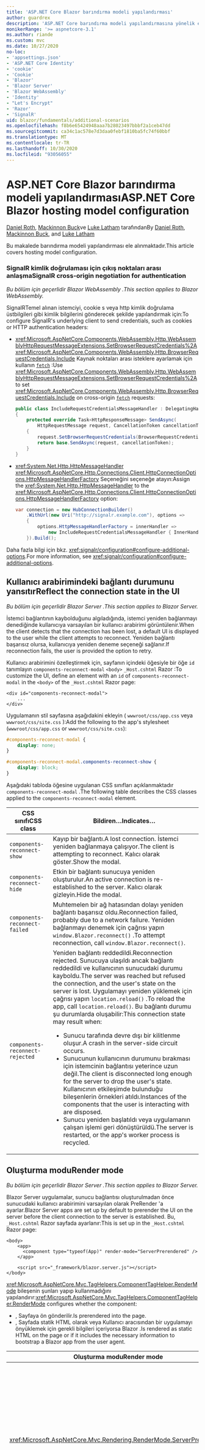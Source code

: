 ```yaml
---
title: 'ASP.NET Core Blazor barındırma modeli yapılandırması'
author: guardrex
description: 'ASP.NET Core barındırma modeli yapılandırmasına yönelik ek senaryolar hakkında bilgi edinin Blazor .'
monikerRange: '>= aspnetcore-3.1'
ms.author: riande
ms.custom: mvc
ms.date: 10/27/2020
no-loc:
- 'appsettings.json'
- 'ASP.NET Core Identity'
- 'cookie'
- 'Cookie'
- 'Blazor'
- 'Blazor Server'
- 'Blazor WebAssembly'
- 'Identity'
- "Let's Encrypt"
- 'Razor'
- 'SignalR'
uid: blazor/fundamentals/additional-scenarios
ms.openlocfilehash: f8b6e65424948aaa7b28023497bbbf2a1ceb47dd
ms.sourcegitcommit: ca34c1ac578e7d3daa0febf1810ba5fc74f60bbf
ms.translationtype: MT
ms.contentlocale: tr-TR
ms.lasthandoff: 10/30/2020
ms.locfileid: "93056055"
---
```

# <a name="aspnet-core-no-locblazor-hosting-model-configuration"></a><span data-ttu-id="69fad-103">ASP.NET Core Blazor barındırma modeli yapılandırması</span><span class="sxs-lookup"><span data-stu-id="69fad-103">ASP.NET Core Blazor hosting model configuration</span></span>

<span data-ttu-id="69fad-104">[Daniel Roth](https://github.com/danroth27), [Mackinnon Buck](https://github.com/MackinnonBuck)ve [Luke Latham](https://github.com/guardrex) tarafından</span><span class="sxs-lookup"><span data-stu-id="69fad-104">By [Daniel Roth](https://github.com/danroth27), [Mackinnon Buck](https://github.com/MackinnonBuck), and [Luke Latham](https://github.com/guardrex)</span></span>

<span data-ttu-id="69fad-105">Bu makalede barındırma modeli yapılandırması ele alınmaktadır.</span><span class="sxs-lookup"><span data-stu-id="69fad-105">This article covers hosting model configuration.</span></span>

### <a name="no-locsignalr-cross-origin-negotiation-for-authentication"></a><span data-ttu-id="69fad-106">SignalR kimlik doğrulaması için çıkış noktaları arası anlaşma</span><span class="sxs-lookup"><span data-stu-id="69fad-106">SignalR cross-origin negotiation for authentication</span></span>

<span data-ttu-id="69fad-107">*Bu bölüm için geçerlidir Blazor WebAssembly .*</span><span class="sxs-lookup"><span data-stu-id="69fad-107">*This section applies to Blazor WebAssembly.*</span></span>

<span data-ttu-id="69fad-108">SignalRTemel alınan istemciyi, cookie s veya http kimlik doğrulama üstbilgileri gibi kimlik bilgilerini gönderecek şekilde yapılandırmak için:</span><span class="sxs-lookup"><span data-stu-id="69fad-108">To configure SignalR's underlying client to send credentials, such as cookies or HTTP authentication headers:</span></span>

* <span data-ttu-id="69fad-109"><xref:Microsoft.AspNetCore.Components.WebAssembly.Http.WebAssemblyHttpRequestMessageExtensions.SetBrowserRequestCredentials%2A> <xref:Microsoft.AspNetCore.Components.WebAssembly.Http.BrowserRequestCredentials.Include> Kaynak noktaları arası isteklere ayarlamak için kullanın [`fetch`](https://developer.mozilla.org/docs/Web/API/Fetch_API/Using_Fetch) :</span><span class="sxs-lookup"><span data-stu-id="69fad-109">Use <xref:Microsoft.AspNetCore.Components.WebAssembly.Http.WebAssemblyHttpRequestMessageExtensions.SetBrowserRequestCredentials%2A> to set <xref:Microsoft.AspNetCore.Components.WebAssembly.Http.BrowserRequestCredentials.Include> on cross-origin [`fetch`](https://developer.mozilla.org/docs/Web/API/Fetch_API/Using_Fetch) requests:</span></span>

  ```csharp
  public class IncludeRequestCredentialsMessageHandler : DelegatingHandler
  {
      protected override Task<HttpResponseMessage> SendAsync(
          HttpRequestMessage request, CancellationToken cancellationToken)
      {
          request.SetBrowserRequestCredentials(BrowserRequestCredentials.Include);
          return base.SendAsync(request, cancellationToken);
      }
  }
  ```

* <span data-ttu-id="69fad-110"><xref:System.Net.Http.HttpMessageHandler> <xref:Microsoft.AspNetCore.Http.Connections.Client.HttpConnectionOptions.HttpMessageHandlerFactory> Seçeneğini seçeneğe atayın:</span><span class="sxs-lookup"><span data-stu-id="69fad-110">Assign the <xref:System.Net.Http.HttpMessageHandler> to the <xref:Microsoft.AspNetCore.Http.Connections.Client.HttpConnectionOptions.HttpMessageHandlerFactory> option:</span></span>

  ```csharp
  var connection = new HubConnectionBuilder()
      .WithUrl(new Uri("http://signalr.example.com"), options =>
      {
          options.HttpMessageHandlerFactory = innerHandler => 
              new IncludeRequestCredentialsMessageHandler { InnerHandler = innerHandler };
      }).Build();
  ```

<span data-ttu-id="69fad-111">Daha fazla bilgi için bkz. <xref:signalr/configuration#configure-additional-options>.</span><span class="sxs-lookup"><span data-stu-id="69fad-111">For more information, see <xref:signalr/configuration#configure-additional-options>.</span></span>

## <a name="reflect-the-connection-state-in-the-ui"></a><span data-ttu-id="69fad-112">Kullanıcı arabirimindeki bağlantı durumunu yansıtır</span><span class="sxs-lookup"><span data-stu-id="69fad-112">Reflect the connection state in the UI</span></span>

<span data-ttu-id="69fad-113">*Bu bölüm için geçerlidir Blazor Server .*</span><span class="sxs-lookup"><span data-stu-id="69fad-113">*This section applies to Blazor Server.*</span></span>

<span data-ttu-id="69fad-114">İstemci bağlantının kaybolduğunu algıladığında, istemci yeniden bağlanmayı denediğinde kullanıcıya varsayılan bir kullanıcı arabirimi görüntülenir.</span><span class="sxs-lookup"><span data-stu-id="69fad-114">When the client detects that the connection has been lost, a default UI is displayed to the user while the client attempts to reconnect.</span></span> <span data-ttu-id="69fad-115">Yeniden bağlantı başarısız olursa, kullanıcıya yeniden deneme seçeneği sağlanır.</span><span class="sxs-lookup"><span data-stu-id="69fad-115">If reconnection fails, the user is provided the option to retry.</span></span>

<span data-ttu-id="69fad-116">Kullanıcı arabirimini özelleştirmek için, sayfanın içindeki öğesiyle bir öğe `id` tanımlayın `components-reconnect-modal` `<body>` `_Host.cshtml` Razor :</span><span class="sxs-lookup"><span data-stu-id="69fad-116">To customize the UI, define an element with an `id` of `components-reconnect-modal` in the `<body>` of the `_Host.cshtml` Razor page:</span></span>

```cshtml
<div id="components-reconnect-modal">
    ...
</div>
```

<span data-ttu-id="69fad-117">Uygulamanın stil sayfasına aşağıdakini ekleyin ( `wwwroot/css/app.css` veya `wwwroot/css/site.css` ):</span><span class="sxs-lookup"><span data-stu-id="69fad-117">Add the following to the app's stylesheet (`wwwroot/css/app.css` or `wwwroot/css/site.css`):</span></span>

```css
#components-reconnect-modal {
    display: none;
}

#components-reconnect-modal.components-reconnect-show {
    display: block;
}
```

<span data-ttu-id="69fad-118">Aşağıdaki tabloda öğesine uygulanan CSS sınıfları açıklanmaktadır `components-reconnect-modal` .</span><span class="sxs-lookup"><span data-stu-id="69fad-118">The following table describes the CSS classes applied to the `components-reconnect-modal` element.</span></span>

| <span data-ttu-id="69fad-119">CSS sınıfı</span><span class="sxs-lookup"><span data-stu-id="69fad-119">CSS class</span></span>                       | <span data-ttu-id="69fad-120">Bildiren&hellip;</span><span class="sxs-lookup"><span data-stu-id="69fad-120">Indicates&hellip;</span></span> |
| ------------------------------- | ----------------- |
| `components-reconnect-show`     | <span data-ttu-id="69fad-121">Kayıp bir bağlantı.</span><span class="sxs-lookup"><span data-stu-id="69fad-121">A lost connection.</span></span> <span data-ttu-id="69fad-122">İstemci yeniden bağlanmaya çalışıyor.</span><span class="sxs-lookup"><span data-stu-id="69fad-122">The client is attempting to reconnect.</span></span> <span data-ttu-id="69fad-123">Kalıcı olarak göster.</span><span class="sxs-lookup"><span data-stu-id="69fad-123">Show the modal.</span></span> |
| `components-reconnect-hide`     | <span data-ttu-id="69fad-124">Etkin bir bağlantı sunucuya yeniden oluşturulur.</span><span class="sxs-lookup"><span data-stu-id="69fad-124">An active connection is re-established to the server.</span></span> <span data-ttu-id="69fad-125">Kalıcı olarak gizleyin.</span><span class="sxs-lookup"><span data-stu-id="69fad-125">Hide the modal.</span></span> |
| `components-reconnect-failed`   | <span data-ttu-id="69fad-126">Muhtemelen bir ağ hatasından dolayı yeniden bağlantı başarısız oldu.</span><span class="sxs-lookup"><span data-stu-id="69fad-126">Reconnection failed, probably due to a network failure.</span></span> <span data-ttu-id="69fad-127">Yeniden bağlanmayı denemek için çağrısı yapın `window.Blazor.reconnect()` .</span><span class="sxs-lookup"><span data-stu-id="69fad-127">To attempt reconnection, call `window.Blazor.reconnect()`.</span></span> |
| `components-reconnect-rejected` | <span data-ttu-id="69fad-128">Yeniden bağlantı reddedildi.</span><span class="sxs-lookup"><span data-stu-id="69fad-128">Reconnection rejected.</span></span> <span data-ttu-id="69fad-129">Sunucuya ulaşıldı ancak bağlantı reddedildi ve kullanıcının sunucudaki durumu kayboldu.</span><span class="sxs-lookup"><span data-stu-id="69fad-129">The server was reached but refused the connection, and the user's state on the server is lost.</span></span> <span data-ttu-id="69fad-130">Uygulamayı yeniden yüklemek için çağrısı yapın `location.reload()` .</span><span class="sxs-lookup"><span data-stu-id="69fad-130">To reload the app, call `location.reload()`.</span></span> <span data-ttu-id="69fad-131">Bu bağlantı durumu şu durumlarda oluşabilir:</span><span class="sxs-lookup"><span data-stu-id="69fad-131">This connection state may result when:</span></span><ul><li><span data-ttu-id="69fad-132">Sunucu tarafında devre dışı bir kilitlenme oluşur.</span><span class="sxs-lookup"><span data-stu-id="69fad-132">A crash in the server-side circuit occurs.</span></span></li><li><span data-ttu-id="69fad-133">Sunucunun kullanıcının durumunu bırakması için istemcinin bağlantısı yeterince uzun değil.</span><span class="sxs-lookup"><span data-stu-id="69fad-133">The client is disconnected long enough for the server to drop the user's state.</span></span> <span data-ttu-id="69fad-134">Kullanıcının etkileşimde bulunduğu bileşenlerin örnekleri atıldı.</span><span class="sxs-lookup"><span data-stu-id="69fad-134">Instances of the components that the user is interacting with are disposed.</span></span></li><li><span data-ttu-id="69fad-135">Sunucu yeniden başlatıldı veya uygulamanın çalışan işlemi geri dönüştürüldü.</span><span class="sxs-lookup"><span data-stu-id="69fad-135">The server is restarted, or the app's worker process is recycled.</span></span></li></ul> |

## <a name="render-mode"></a><span data-ttu-id="69fad-136">Oluşturma modu</span><span class="sxs-lookup"><span data-stu-id="69fad-136">Render mode</span></span>

<span data-ttu-id="69fad-137">*Bu bölüm için geçerlidir Blazor Server .*</span><span class="sxs-lookup"><span data-stu-id="69fad-137">*This section applies to Blazor Server.*</span></span>

<span data-ttu-id="69fad-138">Blazor Server uygulamalar, sunucu bağlantısı oluşturulmadan önce sunucudaki kullanıcı arabirimini varsayılan olarak PreRender 'a ayarlar.</span><span class="sxs-lookup"><span data-stu-id="69fad-138">Blazor Server apps are set up by default to prerender the UI on the server before the client connection to the server is established.</span></span> <span data-ttu-id="69fad-139">Bu, `_Host.cshtml` Razor sayfada ayarlanır:</span><span class="sxs-lookup"><span data-stu-id="69fad-139">This is set up in the `_Host.cshtml` Razor page:</span></span>

```cshtml
<body>
    <app>
      <component type="typeof(App)" render-mode="ServerPrerendered" />
    </app>

    <script src="_framework/blazor.server.js"></script>
</body>
```

<span data-ttu-id="69fad-140"><xref:Microsoft.AspNetCore.Mvc.TagHelpers.ComponentTagHelper.RenderMode> bileşenin şunları yapıp kullanmadığını yapılandırır:</span><span class="sxs-lookup"><span data-stu-id="69fad-140"><xref:Microsoft.AspNetCore.Mvc.TagHelpers.ComponentTagHelper.RenderMode> configures whether the component:</span></span>

* <span data-ttu-id="69fad-141">, Sayfaya ön gönderilir.</span><span class="sxs-lookup"><span data-stu-id="69fad-141">Is prerendered into the page.</span></span>
* <span data-ttu-id="69fad-142">, Sayfada statik HTML olarak veya Kullanıcı aracısından bir uygulamayı önyüklemek için gerekli bilgileri içeriyorsa Blazor .</span><span class="sxs-lookup"><span data-stu-id="69fad-142">Is rendered as static HTML on the page or if it includes the necessary information to bootstrap a Blazor app from the user agent.</span></span>

| <span data-ttu-id="69fad-143">Oluşturma modu</span><span class="sxs-lookup"><span data-stu-id="69fad-143">Render mode</span></span> | <span data-ttu-id="69fad-144">Açıklama</span><span class="sxs-lookup"><span data-stu-id="69fad-144">Description</span></span> |
| --- | --- |
| <xref:Microsoft.AspNetCore.Mvc.Rendering.RenderMode.ServerPrerendered> | <span data-ttu-id="69fad-145">Bileşeni statik HTML olarak işler ve uygulama için bir işaret içerir Blazor Server .</span><span class="sxs-lookup"><span data-stu-id="69fad-145">Renders the component into static HTML and includes a marker for a Blazor Server app.</span></span> <span data-ttu-id="69fad-146">Kullanıcı Aracısı başladığında, bu işaretleyici bir uygulamayı önyüklemek için kullanılır Blazor .</span><span class="sxs-lookup"><span data-stu-id="69fad-146">When the user-agent starts, this marker is used to bootstrap a Blazor app.</span></span> |
| <xref:Microsoft.AspNetCore.Mvc.Rendering.RenderMode.Server> | <span data-ttu-id="69fad-147">Bir uygulama için işaretleyici işler Blazor Server .</span><span class="sxs-lookup"><span data-stu-id="69fad-147">Renders a marker for a Blazor Server app.</span></span> <span data-ttu-id="69fad-148">Bileşen çıkışı dahil değildir.</span><span class="sxs-lookup"><span data-stu-id="69fad-148">Output from the component isn't included.</span></span> <span data-ttu-id="69fad-149">Kullanıcı Aracısı başladığında, bu işaretleyici bir uygulamayı önyüklemek için kullanılır Blazor .</span><span class="sxs-lookup"><span data-stu-id="69fad-149">When the user-agent starts, this marker is used to bootstrap a Blazor app.</span></span> |
| <xref:Microsoft.AspNetCore.Mvc.Rendering.RenderMode.Static> | <span data-ttu-id="69fad-150">Bileşeni statik HTML olarak işler.</span><span class="sxs-lookup"><span data-stu-id="69fad-150">Renders the component into static HTML.</span></span> |

<span data-ttu-id="69fad-151">Statik HTML sayfasından sunucu bileşenleri işleme desteklenmiyor.</span><span class="sxs-lookup"><span data-stu-id="69fad-151">Rendering server components from a static HTML page isn't supported.</span></span>

## <a name="initialize-the-no-locblazor-circuit"></a><span data-ttu-id="69fad-152">BlazorDevresini başlatma</span><span class="sxs-lookup"><span data-stu-id="69fad-152">Initialize the Blazor circuit</span></span>

<span data-ttu-id="69fad-153">*Bu bölüm için geçerlidir Blazor Server .*</span><span class="sxs-lookup"><span data-stu-id="69fad-153">*This section applies to Blazor Server.*</span></span>

<span data-ttu-id="69fad-154">Blazor ServerDosyada uygulamanın [ SignalR devresine](xref:blazor/hosting-models#circuits) el ile başlangıcını yapılandırın `Pages/_Host.cshtml` :</span><span class="sxs-lookup"><span data-stu-id="69fad-154">Configure the manual start of a Blazor Server app's [SignalR circuit](xref:blazor/hosting-models#circuits) in the `Pages/_Host.cshtml` file:</span></span>

* <span data-ttu-id="69fad-155">`autostart="false"`Betiğin etiketine bir öznitelik ekleyin `<script>` `blazor.server.js` .</span><span class="sxs-lookup"><span data-stu-id="69fad-155">Add an `autostart="false"` attribute to the `<script>` tag for the `blazor.server.js` script.</span></span>
* <span data-ttu-id="69fad-156">`Blazor.start` `blazor.server.js` Komut dosyasının etiketinden ve kapanış etiketinin içindeyken çağıran bir betik yerleştirin `</body>` .</span><span class="sxs-lookup"><span data-stu-id="69fad-156">Place a script that calls `Blazor.start` after the `blazor.server.js` script's tag and inside the closing `</body>` tag.</span></span>

<span data-ttu-id="69fad-157">`autostart`Devre dışı bırakıldığında, devresine bağımlı olmayan uygulamanın herhangi bir yönü normal şekilde çalışır.</span><span class="sxs-lookup"><span data-stu-id="69fad-157">When `autostart` is disabled, any aspect of the app that doesn't depend on the circuit works normally.</span></span> <span data-ttu-id="69fad-158">Örneğin, istemci tarafı yönlendirme çalışır.</span><span class="sxs-lookup"><span data-stu-id="69fad-158">For example, client-side routing is operational.</span></span> <span data-ttu-id="69fad-159">Ancak, devresine bağlı olan herhangi bir boyut, `Blazor.start` çağrılana kadar çalışmaz.</span><span class="sxs-lookup"><span data-stu-id="69fad-159">However, any aspect that depends on the circuit isn't operational until `Blazor.start` is called.</span></span> <span data-ttu-id="69fad-160">Uygulama davranışı, kurulu bir devre olmadan tahmin edilemez.</span><span class="sxs-lookup"><span data-stu-id="69fad-160">App behavior is unpredictable without an established circuit.</span></span> <span data-ttu-id="69fad-161">Örneğin, devre kesildiğinde bileşen yöntemleri yürütülemeyebilir.</span><span class="sxs-lookup"><span data-stu-id="69fad-161">For example, component methods fail to execute while the circuit is disconnected.</span></span>

### <a name="initialize-no-locblazor-when-the-document-is-ready"></a><span data-ttu-id="69fad-162">BlazorBelge hazır olduğunda Başlat</span><span class="sxs-lookup"><span data-stu-id="69fad-162">Initialize Blazor when the document is ready</span></span>

<span data-ttu-id="69fad-163">BlazorBelge hazır olduğunda uygulamayı başlatmak için:</span><span class="sxs-lookup"><span data-stu-id="69fad-163">To initialize the Blazor app when the document is ready:</span></span>

```cshtml
<body>

    ...

    <script autostart="false" src="_framework/blazor.server.js"></script>
    <script>
      document.addEventListener("DOMContentLoaded", function() {
        Blazor.start();
      });
    </script>
</body>
```

### <a name="chain-to-the-promise-that-results-from-a-manual-start"></a><span data-ttu-id="69fad-164">`Promise`El ile başlatılan sonuçlara zincir</span><span class="sxs-lookup"><span data-stu-id="69fad-164">Chain to the `Promise` that results from a manual start</span></span>

<span data-ttu-id="69fad-165">JS birlikte çalışma başlatma gibi ek görevler gerçekleştirmek için, `then` `Promise` el ile gerçekleştirilen bir uygulama başlangıcını kullanarak bu sonuçlara zincir atamak için kullanın Blazor :</span><span class="sxs-lookup"><span data-stu-id="69fad-165">To perform additional tasks, such as JS interop initialization, use `then` to chain to the `Promise` that results from a manual Blazor app start:</span></span>

```cshtml
<body>

    ...

    <script autostart="false" src="_framework/blazor.server.js"></script>
    <script>
      Blazor.start().then(function () {
        ...
      });
    </script>
</body>
```

### <a name="configure-the-no-locsignalr-client"></a><span data-ttu-id="69fad-166">İstemciyi yapılandırma SignalR</span><span class="sxs-lookup"><span data-stu-id="69fad-166">Configure the SignalR client</span></span>

#### <a name="logging"></a><span data-ttu-id="69fad-167">Günlüğe Kaydetme</span><span class="sxs-lookup"><span data-stu-id="69fad-167">Logging</span></span>

<span data-ttu-id="69fad-168">SignalRİstemci günlüğünü yapılandırmak için, `configureSignalR` `configureLogging` istemci Oluşturucu 'da günlük düzeyiyle çağıran bir yapılandırma nesnesi () geçirin:</span><span class="sxs-lookup"><span data-stu-id="69fad-168">To configure SignalR client logging, pass in a configuration object (`configureSignalR`) that calls `configureLogging` with the log level on the client builder:</span></span>

```cshtml
<body>

    ...

    <script autostart="false" src="_framework/blazor.server.js"></script>
    <script>
      Blazor.start({
        configureSignalR: function (builder) {
          builder.configureLogging("information");
        }
      });
    </script>
</body>
```

<span data-ttu-id="69fad-169">Yukarıdaki örnekte, `information` günlük düzeyine eşdeğerdir <xref:Microsoft.Extensions.Logging.LogLevel.Information?displayProperty=nameWithType> .</span><span class="sxs-lookup"><span data-stu-id="69fad-169">In the preceding example, `information` is equivalent to a log level of <xref:Microsoft.Extensions.Logging.LogLevel.Information?displayProperty=nameWithType>.</span></span>

### <a name="modify-the-reconnection-handler"></a><span data-ttu-id="69fad-170">Yeniden bağlanma işleyicisini değiştirme</span><span class="sxs-lookup"><span data-stu-id="69fad-170">Modify the reconnection handler</span></span>

<span data-ttu-id="69fad-171">Yeniden bağlantı işleyicisinin devre bağlantı olayları, şu gibi özel davranışlar için değiştirilebilir:</span><span class="sxs-lookup"><span data-stu-id="69fad-171">The reconnection handler's circuit connection events can be modified for custom behaviors, such as:</span></span>

* <span data-ttu-id="69fad-172">Bağlantı kesildiğinde kullanıcıya bildirimde bulunur.</span><span class="sxs-lookup"><span data-stu-id="69fad-172">To notify the user if the connection is dropped.</span></span>
* <span data-ttu-id="69fad-173">Bir devre bağlıyken günlüğe kaydetme (istemciden) gerçekleştirmek için.</span><span class="sxs-lookup"><span data-stu-id="69fad-173">To perform logging (from the client) when a circuit is connected.</span></span>

<span data-ttu-id="69fad-174">Bağlantı olaylarını değiştirmek için, aşağıdaki bağlantı değişiklikleri için geri çağırmaları kaydedin:</span><span class="sxs-lookup"><span data-stu-id="69fad-174">To modify the connection events, register callbacks for the following connection changes:</span></span>

* <span data-ttu-id="69fad-175">Bırakılan bağlantıların kullanımı `onConnectionDown` .</span><span class="sxs-lookup"><span data-stu-id="69fad-175">Dropped connections use `onConnectionDown`.</span></span>
* <span data-ttu-id="69fad-176">Kurulan/yeniden kurulan bağlantılar kullanımı `onConnectionUp` .</span><span class="sxs-lookup"><span data-stu-id="69fad-176">Established/re-established connections use `onConnectionUp`.</span></span>

<span data-ttu-id="69fad-177">**Her ikisi** `onConnectionDown` ve `onConnectionUp` belirtilmelidir:</span><span class="sxs-lookup"><span data-stu-id="69fad-177">**Both** `onConnectionDown` and `onConnectionUp` must be specified:</span></span>

```cshtml
<body>

    ...

    <script autostart="false" src="_framework/blazor.server.js"></script>
    <script>
      Blazor.start({
        reconnectionHandler: {
          onConnectionDown: (options, error) => console.error(error);
          onConnectionUp: () => console.log("Up, up, and away!");
        }
      });
    </script>
</body>
```

### <a name="adjust-the-reconnection-retry-count-and-interval"></a><span data-ttu-id="69fad-178">Yeniden bağlantı yeniden deneme sayısını ve aralığını ayarlama</span><span class="sxs-lookup"><span data-stu-id="69fad-178">Adjust the reconnection retry count and interval</span></span>

<span data-ttu-id="69fad-179">Yeniden bağlantı yeniden deneme sayısını ve aralığını ayarlamak için, `maxRetries` her yeniden deneme girişimi için izin verilen yeniden deneme sayısını () ve süreyi milisaniye cinsinden ayarlayın ( `retryIntervalMilliseconds` ):</span><span class="sxs-lookup"><span data-stu-id="69fad-179">To adjust the reconnection retry count and interval, set the number of retries (`maxRetries`) and period in milliseconds permitted for each retry attempt (`retryIntervalMilliseconds`):</span></span>

```cshtml
<body>

    ...

    <script autostart="false" src="_framework/blazor.server.js"></script>
    <script>
      Blazor.start({
        reconnectionOptions: {
          maxRetries: 3,
          retryIntervalMilliseconds: 2000
        }
      });
    </script>
</body>
```

## <a name="hide-or-replace-the-reconnection-display"></a><span data-ttu-id="69fad-180">Yeniden bağlantı görüntüsünü gizleme veya değiştirme</span><span class="sxs-lookup"><span data-stu-id="69fad-180">Hide or replace the reconnection display</span></span>

<span data-ttu-id="69fad-181">Yeniden bağlantı görüntüsünü gizlemek için, yeniden bağlanma işleyicisini `_reconnectionDisplay` boş bir nesneye ayarlayın ( `{}` veya `new Object()` ):</span><span class="sxs-lookup"><span data-stu-id="69fad-181">To hide the reconnection display, set the reconnection handler's `_reconnectionDisplay` to an empty object (`{}` or `new Object()`):</span></span>

```cshtml
<body>

    ...

    <script autostart="false" src="_framework/blazor.server.js"></script>
    <script>
      window.addEventListener('beforeunload', function () {
        Blazor.defaultReconnectionHandler._reconnectionDisplay = {};
      });

      Blazor.start();
    </script>
</body>
```

<span data-ttu-id="69fad-182">Yeniden bağlantı görüntüsünü değiştirmek için, `_reconnectionDisplay` Önceki örnekte görüntülenecek öğe olarak ayarlayın:</span><span class="sxs-lookup"><span data-stu-id="69fad-182">To replace the reconnection display, set `_reconnectionDisplay` in the preceding example to the element for display:</span></span>

```javascript
Blazor.defaultReconnectionHandler._reconnectionDisplay = 
  document.getElementById("{ELEMENT ID}");
```

<span data-ttu-id="69fad-183">Yer tutucu, `{ELEMENT ID}` görüntülenecek HTML ÖĞESININ kimliğidir.</span><span class="sxs-lookup"><span data-stu-id="69fad-183">The placeholder `{ELEMENT ID}` is the ID of the HTML element to display.</span></span>

::: moniker range=">= aspnetcore-5.0"

<span data-ttu-id="69fad-184">`transition-delay`Kalıcı öğe için UYGULAMANıN CSS () içindeki özelliğini ayarlayarak yeniden bağlantı görüntülenmeden önce gecikmeyi özelleştirin `wwwroot/css/site.css` .</span><span class="sxs-lookup"><span data-stu-id="69fad-184">Customize the delay before the reconnection display appears by setting the `transition-delay` property in the app's CSS (`wwwroot/css/site.css`) for the modal element.</span></span> <span data-ttu-id="69fad-185">Aşağıdaki örnek, 500 MS (varsayılan) olan geçiş gecikmesini 1.000 MS (1 saniye) olarak ayarlar:</span><span class="sxs-lookup"><span data-stu-id="69fad-185">The following example sets the transition delay from 500 ms (default) to 1,000 ms (1 second):</span></span>

```css
#components-reconnect-modal {
    transition: visibility 0s linear 1000ms;
}
```

## <a name="disconnect-the-no-locblazor-circuit-from-the-client"></a><span data-ttu-id="69fad-186">BlazorDevresini istemciden bağlantısını kesin</span><span class="sxs-lookup"><span data-stu-id="69fad-186">Disconnect the Blazor circuit from the client</span></span>

<span data-ttu-id="69fad-187">Varsayılan olarak, Blazor [ `unload` sayfa etkinliği](https://developer.mozilla.org/docs/Web/API/Window/unload_event) tetiklendiğinde devre dışı bırakıldığında bağlantı kesilir.</span><span class="sxs-lookup"><span data-stu-id="69fad-187">By default, a Blazor circuit is disconnected when the [`unload` page event](https://developer.mozilla.org/docs/Web/API/Window/unload_event) is triggered.</span></span> <span data-ttu-id="69fad-188">Bu bağlantı devresinin, istemcideki diğer senaryolara karşı bağlantısını kesmek için `Blazor.disconnect` uygun olay işleyicisini çağırın.</span><span class="sxs-lookup"><span data-stu-id="69fad-188">To disconnect the circuit for other scenarios on the client, invoke `Blazor.disconnect` in the appropriate event handler.</span></span> <span data-ttu-id="69fad-189">Aşağıdaki örnekte, sayfa gizli olduğunda devre dışı bırakıldığında bağlantı kesilir ([ `pagehide` olay](https://developer.mozilla.org/docs/Web/API/Window/pagehide_event)):</span><span class="sxs-lookup"><span data-stu-id="69fad-189">In the following example, the circuit is disconnected when the page is hidden ([`pagehide` event](https://developer.mozilla.org/docs/Web/API/Window/pagehide_event)):</span></span>

```javascript
window.addEventListener('pagehide', () => {
  Blazor.disconnect();
});
```

<!-- HOLD for reactivation at 5x

## Influence HTML `<head>` tag elements

*This section applies to the upcoming ASP.NET Core 5.0 release of Blazor WebAssembly and Blazor Server.*

When rendered, the `Title`, `Link`, and `Meta` components add or update data in the HTML `<head>` tag elements:

```razor
@using Microsoft.AspNetCore.Components.Web.Extensions.Head

<Title Value="{TITLE}" />
<Link href="{URL}" rel="stylesheet" />
<Meta content="{DESCRIPTION}" name="description" />
```

In the preceding example, placeholders for `{TITLE}`, `{URL}`, and `{DESCRIPTION}` are string values, Razor variables, or Razor expressions.

The following characteristics apply:

* Server-side prerendering is supported.
* The `Value` parameter is the only valid parameter for the `Title` component.
* HTML attributes provided to the `Meta` and `Link` components are captured in [additional attributes](xref:blazor/components/index#attribute-splatting-and-arbitrary-parameters) and passed through to the rendered HTML tag.
* For multiple `Title` components, the title of the page reflects the `Value` of the last `Title` component rendered.
* If multiple `Meta` or `Link` components are included with identical attributes, there's exactly one HTML tag rendered per `Meta` or `Link` component. Two `Meta` or `Link` components can't refer to the same rendered HTML tag.
* Changes to the parameters of existing `Meta` or `Link` components are reflected in their rendered HTML tags.
* When the `Link` or `Meta` components are no longer rendered and thus disposed by the framework, their rendered HTML tags are removed.

When one of the framework components is used in a child component, the rendered HTML tag influences any other child component of the parent component as long as the child component containing the framework component is rendered. The distinction between using the one of these framework components in a child component and placing a an HTML tag in `wwwroot/index.html` or `Pages/_Host.cshtml` is that a framework component's rendered HTML tag:

* Can be modified by application state. A hard-coded HTML tag can't be modified by application state.
* Is removed from the HTML `<head>` when the parent component is no longer rendered.

-->

::: moniker-end

## <a name="static-files"></a><span data-ttu-id="69fad-190">Statik dosyalar</span><span class="sxs-lookup"><span data-stu-id="69fad-190">Static files</span></span>

<span data-ttu-id="69fad-191">*Bu bölüm için geçerlidir Blazor Server .*</span><span class="sxs-lookup"><span data-stu-id="69fad-191">*This section applies to Blazor Server.*</span></span>

<span data-ttu-id="69fad-192">Bir veya diğer yapılandırma ile ek dosya eşlemeleri oluşturmak için <xref:Microsoft.AspNetCore.StaticFiles.FileExtensionContentTypeProvider> <xref:Microsoft.AspNetCore.Builder.StaticFileOptions> aşağıdaki yaklaşımlardan **birini** kullanın.</span><span class="sxs-lookup"><span data-stu-id="69fad-192">To create additional file mappings with a <xref:Microsoft.AspNetCore.StaticFiles.FileExtensionContentTypeProvider> or configure other <xref:Microsoft.AspNetCore.Builder.StaticFileOptions>, use **one** of the following approaches.</span></span> <span data-ttu-id="69fad-193">Aşağıdaki örneklerde, `{EXTENSION}` yer tutucu dosya uzantısıdır ve `{CONTENT TYPE}` yer tutucu içerik türüdür.</span><span class="sxs-lookup"><span data-stu-id="69fad-193">In the following examples, the `{EXTENSION}` placeholder is the file extension, and the `{CONTENT TYPE}` placeholder is the content type.</span></span>

* <span data-ttu-id="69fad-194">() İçindeki () [bağımlılık ekleme (dı)](xref:blazor/fundamentals/dependency-injection) aracılığıyla seçenekleri `Startup.ConfigureServices` kullanarak yapılandırın `Startup.cs` <xref:Microsoft.AspNetCore.Builder.StaticFileOptions> :</span><span class="sxs-lookup"><span data-stu-id="69fad-194">Configure options through [dependency injection (DI)](xref:blazor/fundamentals/dependency-injection) in `Startup.ConfigureServices` (`Startup.cs`) using <xref:Microsoft.AspNetCore.Builder.StaticFileOptions>:</span></span>

  ```csharp
  using Microsoft.AspNetCore.StaticFiles;

  ...

  var provider = new FileExtensionContentTypeProvider();
  provider.Mappings["{EXTENSION}"] = "{CONTENT TYPE}";

  services.Configure<StaticFileOptions>(options =>
  {
      options.ContentTypeProvider = provider;
  });
  ```

  <span data-ttu-id="69fad-195">Bu yaklaşım, hizmet vermek için kullanılan aynı dosya sağlayıcısını yapılandırdığından `blazor.server.js` , özel yapılandırmanızın hizmeti sunmaya engel olmadığından emin olun `blazor.server.js` .</span><span class="sxs-lookup"><span data-stu-id="69fad-195">Because this approach configures the same file provider used to serve `blazor.server.js`, make sure that your custom configuration doesn't interfere with serving `blazor.server.js`.</span></span> <span data-ttu-id="69fad-196">Örneğin, sağlayıcıyı ile yapılandırarak JavaScript dosyaları için eşlemeyi kaldırmayın `provider.Mappings.Remove(".js")` .</span><span class="sxs-lookup"><span data-stu-id="69fad-196">For example, don't remove the mapping for JavaScript files by configuring the provider with `provider.Mappings.Remove(".js")`.</span></span>

* <span data-ttu-id="69fad-197"><xref:Microsoft.AspNetCore.Builder.StaticFileExtensions.UseStaticFiles%2A>() İçinde için iki çağrı kullanın `Startup.Configure` `Startup.cs` :</span><span class="sxs-lookup"><span data-stu-id="69fad-197">Use two calls to <xref:Microsoft.AspNetCore.Builder.StaticFileExtensions.UseStaticFiles%2A> in `Startup.Configure` (`Startup.cs`):</span></span>
  * <span data-ttu-id="69fad-198">İle ilk çağrıda özel dosya sağlayıcısını yapılandırın <xref:Microsoft.AspNetCore.Builder.StaticFileOptions> .</span><span class="sxs-lookup"><span data-stu-id="69fad-198">Configure the custom file provider in the first call with <xref:Microsoft.AspNetCore.Builder.StaticFileOptions>.</span></span>
  * <span data-ttu-id="69fad-199">İkinci ara yazılım, `blazor.server.js` Framework tarafından sunulan varsayılan statik dosya yapılandırmasını kullanan hizmet verir Blazor .</span><span class="sxs-lookup"><span data-stu-id="69fad-199">The second middleware serves `blazor.server.js`, which uses the default static files configuration provided by the Blazor framework.</span></span>

  ```csharp
  using Microsoft.AspNetCore.StaticFiles;

  ...

  var provider = new FileExtensionContentTypeProvider();
  provider.Mappings["{EXTENSION}"] = "{CONTENT TYPE}";

  app.UseStaticFiles(new StaticFileOptions { ContentTypeProvider = provider });
  app.UseStaticFiles();
  ```

* <span data-ttu-id="69fad-200">`_framework/blazor.server.js` <xref:Microsoft.AspNetCore.Builder.MapWhenExtensions.MapWhen%2A> Özel bir statik dosya ara yazılımı yürütmek için kullanarak hizmet vererek kesintiye uğramaktan kaçınabilirsiniz:</span><span class="sxs-lookup"><span data-stu-id="69fad-200">You can avoid interfering with serving `_framework/blazor.server.js` by using <xref:Microsoft.AspNetCore.Builder.MapWhenExtensions.MapWhen%2A> to execute a custom Static File Middleware:</span></span>

  ```csharp
  app.MapWhen(ctx => !ctx.Request.Path
      .StartsWithSegments("_framework/blazor.server.js", 
          subApp => subApp.UseStaticFiles(new StaticFileOptions(){ ... })));
  ```

## <a name="additional-resources"></a><span data-ttu-id="69fad-201">Ek kaynaklar</span><span class="sxs-lookup"><span data-stu-id="69fad-201">Additional resources</span></span>

* <xref:fundamentals/logging/index>
